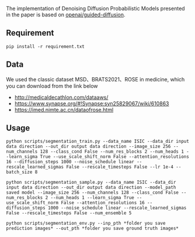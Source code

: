 The implementation of Denoising Diffusion Probabilistic Models presented in the paper is based on [openai/guided-diffusion](https://github.com/openai/guided-diffusion).
## Requirement

``pip install -r requirement.txt``
## Data

We used the classic dataset MSD、BRATS2021、ROSE in medicine, which you can download from the link below
- http://medicaldecathlon.com/dataaws/
- https://www.synapse.org/#!Synapse:syn25829067/wiki/610863
- https://imed.nimte.ac.cn/dataofrose.html


## Usage  
 ``python scripts/segmentation_train.py --data_name ISIC --data_dir input data direction --out_dir output data direction --image_size 256 --num_channels 128 --class_cond False --num_res_blocks 2 --num_heads 1 --learn_sigma True --use_scale_shift_norm False --attention_resolutions 16 --diffusion_steps 1000 --noise_schedule linear --rescale_learned_sigmas False --rescale_timesteps False --lr 1e-4 --batch_size 8``
    
 ``python scripts/segmentation_sample.py --data_name ISIC --data_dir input data direction --out_dir output data direction --model_path saved model --image_size 256 --num_channels 128 --class_cond False --num_res_blocks 2 --num_heads 1 --learn_sigma True --use_scale_shift_norm False --attention_resolutions 16 --diffusion_steps 1000 --noise_schedule linear --rescale_learned_sigmas False --rescale_timesteps False --num_ensemble 5``

 ``python scripts/segmentation_env.py --inp_pth *folder you save prediction images* --out_pth *folder you save ground truth images*``





